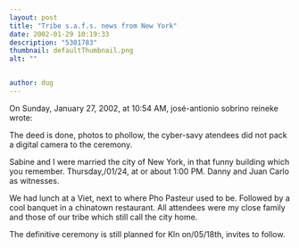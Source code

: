 ```yaml
---
layout: post
title: "Tribe s.a.f.s. news from New York"
date: 2002-01-29 10:19:33
description: "5301783"
thumbnail: defaultThumbnail.png
alt: ""


author: dug
---
```


<p>On Sunday, January 27, 2002, at 10:54 <span class="caps">AM, </span>jos&eacute;-antionio sobrino reineke wrote:</p>

<p>The deed is done, photos to phollow, the cyber-savy atendees did not pack a digital camera to the ceremony.</p>

<p>Sabine and I were married the city of New York, in that funny building which you remember. Thursday,/01/24, at or about 1:00 <span class="caps">PM.</span> Danny and Juan Carlo as witnesses.</p>

<p>We had lunch at a Viet, next to where Pho Pasteur used to be. Followed by a cool banquet in a chinatown restaurant. All attendees were my close family and those of our tribe which still call the city home.</p>

<p>The definitive ceremony is still planned for Kln on/05/18th, invites to follow.</p>

